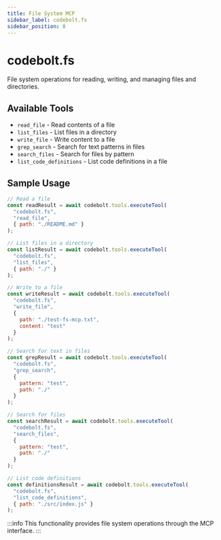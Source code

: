 ```yaml
---
title: File System MCP
sidebar_label: codebolt.fs
sidebar_position: 8
---
```


# codebolt.fs

File system operations for reading, writing, and managing files and directories.

## Available Tools

- `read_file` - Read contents of a file
- `list_files` - List files in a directory
- `write_file` - Write content to a file
- `grep_search` - Search for text patterns in files
- `search_files` - Search for files by pattern
- `list_code_definitions` - List code definitions in a file

## Sample Usage

```javascript
// Read a file
const readResult = await codebolt.tools.executeTool(
  "codebolt.fs",
  "read_file",
  { path: "./README.md" }
);

// List files in a directory
const listResult = await codebolt.tools.executeTool(
  "codebolt.fs",
  "list_files",
  { path: "./" }
);

// Write to a file
const writeResult = await codebolt.tools.executeTool(
  "codebolt.fs",
  "write_file",
  { 
    path: "./test-fs-mcp.txt",
    content: "test"
  }
);

// Search for text in files
const grepResult = await codebolt.tools.executeTool(
  "codebolt.fs",
  "grep_search",
  { 
    pattern: "test",
    path: "./"
  }
);

// Search for files
const searchResult = await codebolt.tools.executeTool(
  "codebolt.fs",
  "search_files",
  { 
    pattern: "test",
    path: "./"
  }
);

// List code definitions
const definitionsResult = await codebolt.tools.executeTool(
  "codebolt.fs",
  "list_code_definitions",
  { path: "./src/index.js" }
);
```

:::info
This functionality provides file system operations through the MCP interface.
::: 